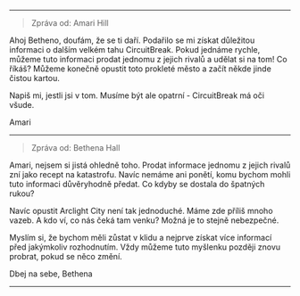 
---

> Zpráva od: Amari Hill

Ahoj Betheno, doufám, že se ti daří. Podařilo se mi získat důležitou informaci o dalším velkém tahu CircuitBreak. Pokud jednáme rychle, můžeme tuto informaci prodat jednomu z jejich rivalů a udělat si na tom! Co říkáš? Můžeme konečně opustit toto prokleté město a začít někde jinde čistou kartou.

Napiš mi, jestli jsi v tom. Musíme být ale opatrní - CircuitBreak má oči všude.

Amari

---

> Zpráva od: Bethena Hall

Amari, nejsem si jistá ohledně toho. Prodat informace jednomu z jejich rivalů zní jako recept na katastrofu. Navíc nemáme ani ponětí, komu bychom mohli tuto informaci důvěryhodně předat. Co kdyby se dostala do špatných rukou?

Navíc opustit Arclight City není tak jednoduché. Máme zde příliš mnoho vazeb. A kdo ví, co nás čeká tam venku? Možná je to stejně nebezpečné.

Myslím si, že bychom měli zůstat v klidu a nejprve získat více informací před jakýmkoliv rozhodnutím. Vždy můžeme tuto myšlenku později znovu probrat, pokud se něco změní.

Dbej na sebe,
Bethena

---
